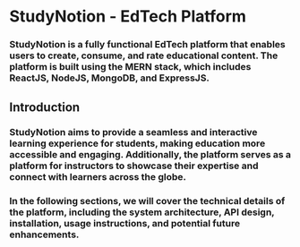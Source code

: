 # StudyNotion - EdTech Platform
### StudyNotion is a fully functional EdTech platform that enables users to create, consume, and rate educational content. The platform is built using the MERN stack, which includes ReactJS, NodeJS, MongoDB, and ExpressJS.


## Introduction
### StudyNotion aims to provide a seamless and interactive learning experience for students, making education more accessible and engaging. Additionally, the platform serves as a platform for instructors to showcase their expertise and connect with learners across the globe.
### In the following sections, we will cover the technical details of the platform, including the system architecture, API design, installation, usage instructions, and potential future enhancements.
